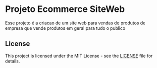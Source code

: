 # Projeto Ecommerce SiteWeb

Esse projeto é a criacao de um site web para vendas de produtos de empresa que vende produtos em geral para tudo o publico

## License

This project is licensed under the MIT License - see the [LICENSE](./LICENSE) file for details.
